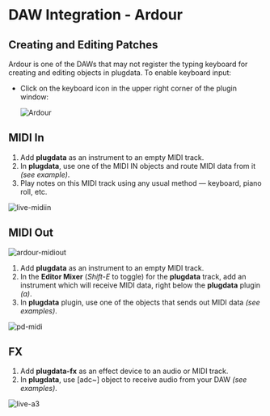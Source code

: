 # DAW Integration - Ardour

## Creating and Editing Patches
Ardour is one of the DAWs that may not register the typing keyboard for creating and editing objects in plugdata. To enable keyboard input:
- Click on the keyboard icon in the upper right corner of the plugin window:

    ![Ardour](../images/ardour-screenie.png)


## MIDI In

1. Add **plugdata** as an instrument to an empty MIDI track.
2. In **plugdata**, use one of the MIDI IN objects and route MIDI data from it *(see example)*.
3. Play notes on this MIDI track using any usual method — keyboard, piano roll, etc.

![live-midiin](../images/pd-midiin.png)

## MIDI Out

![ardour-midiout](../images/ardour-midiout.png)

1. Add **plugdata** as an instrument to an empty MIDI track.
2. In the **Editor Mixer** (*Shift-E* to toggle) for the **plugdata** track, add an instrument which will receive MIDI data, right below the **plugdata** plugin *(a)*.
3. In **plugdata** plugin, use one of the objects that sends out MIDI data *(see examples)*.

![pd-midi](../images/pd-midiout.png)

## FX

1. Add **plugdata-fx** as an effect device to an audio or MIDI track.
2. In **plugdata**, use [adc~] object to receive audio from your DAW *(see examples)*.  

![live-a3](../images/pd-fx.png)